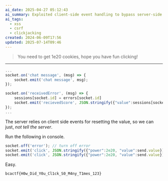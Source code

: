```yaml
---
ai_date: 2025-04-27 05:12:43
ai_summary: Exploited client-side event handling to bypass server-side validation and send large values without triggering an error, achieving the flag by repeatedly clicking.
ai_tags:
  - xss
  - csrf
  - clickjacking
created: 2024-06-09T17:56
updated: 2025-07-14T09:46
---
```


>You need to get 1e20 cookies, hope you have fun clicking!

---

```js
...
socket.on('chat message', (msg) => {
	socket.emit('chat message', msg);
});

socket.on('receivedError', (msg) => {
	sessions[socket.id] = errors[socket.id]
	socket.emit('recievedScore', JSON.stringify({"value":sessions[socket.id]}));
});
...
```

The server relies on client side events for resetting the value, so we can just, *not tell the server*.

Run the following in console.

```js
socket.off('error'); // turn off error
socket.emit('click', JSON.stringify({"power":2e20, "value":send.value}));
socket.emit('click', JSON.stringify({"power":2e20, "value":send.value}));//run again
```

Easy.

```flag
bcactf{H0w_Did_Y0u_Cl1ck_S0_M4ny_T1mes_123}
```